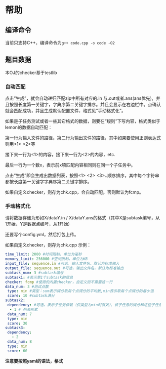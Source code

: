 # 帮助
## 编译命令
当前只支持C++，编译命令为`g++ code.cpp -o code -O2`
## 题目数据
本OJ的checker基于testlib
### 自动匹配
点击“生成”，就会自动递归匹配zip中所有对应的.in 与.out或者.ans(ans优先)，并且按照长度第一关键字，字典序第二关键字排序。并且会显示在右边栏中。点确认就会匹配成功，并且生成默认配置文件，格式见“手动格式化”。

如果是子任务测试或者一些其它格式的数据，则要在“规则”下写内容，格式类似于lemon的数据自动匹配：

第一行为输入文件的路径，第二行为输出文件的路径，其中如果要使用正则表达式则用<1> <2>等

接下来一行为<1>的内容，接下来一行为<2>的内容，etc.

最后一行为一个数x，表示前x项匹配内容相同则在同一个子任务中。

点击“生成”即会生成出数据列表，按照<1> <2> <3>..顺序排序，其中每个字符串都按长度第一关键字字典序第二关键字排序。

如果自定义checker，则存为chk.cpp，会自动匹配。否则默认为fcmp。

### 手动格式化
请将数据存储为形如X/dataY.in / X/dataY.ans的格式（其中X是subtask编号，从1开始，Y是数据点编号，从1开始）

还要写个config.yml，然后打包上传。

如果自定义checker，则存为chk.cpp
示例：
```yaml
time_limit: 2000 #时间限制，单位为毫秒
memory_limit: 256000 #空间限制，单位为KB
input_file: sequence.in #可选，输入文件名，默认为标准输入
output_file: sequence.out #可选，输出文件名，默认为标准输出
subtask_num: 3 #subtask编号
subtask1: #表示第1个subtask的信息
checker: fcmp #使用的内置checker，自定义则不需要这一行
data_num: 3 #测试点数 
 type: min #类型：sum表示得分取每个点得分的平均数,min表示取每个点得分的最小值
 score: 10 #subtask满分
subtask2:
 dependency: #可选，表示子任务依赖（仅类型为min时有效），该子任务的得分和这些子任务的得分取min
  - 1 # 列表形式
 data_num: 7  
 type: min
 score: 30
subtask3:
 dependency: 
   - 2
 data_num: 8  
 type: min
 score: 60
```
**注意要按照yaml的语法，格式**
